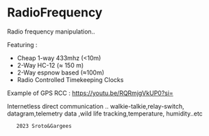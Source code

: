# RadioFrequency
Radio frequency manipulation..

Featuring :

- Cheap 1-way 433mhz (<10m)
- 2-Way HC-12 (≈ 150 m)
- 2-Way espnow based (≈100m)
- Radio Controlled Timekeeping Clocks
  
Example of GPS RCC : 
https://youtu.be/RQRmjgVkUP0?si=

Internetless direct communication .. walkie-talkie,relay-switch,
datagram,telemetry data ,wild life tracking,temperature, humidity..etc







       2023 Sroto&Gargees 
